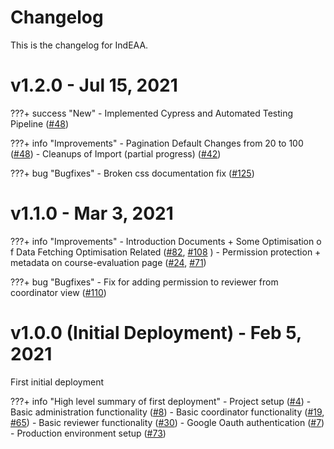 # Changelog
This is the changelog for IndEAA.

# v1.2.0 - Jul 15, 2021
???+ success "New"
    - Implemented Cypress and Automated Testing Pipeline ([#48](https://github.com/uwasystemhealth/IndEAA/issues/48))
  
???+ info "Improvements"
    - Pagination Default Changes from 20 to 100 ([#48](https://github.com/uwasystemhealth/IndEAA/issues/48))
    - Cleanups of Import (partial progress) ([#42](https://github.com/uwasystemhealth/IndEAA/issues/42))

???+ bug "Bugfixes"
    - Broken css documentation fix ([#125](https://github.com/uwasystemhealth/IndEAA/issues/125))

# v1.1.0 - Mar 3, 2021
???+ info "Improvements"
    - Introduction Documents + Some Optimisation o f Data Fetching Optimisation Related ([#82](https://github.com/uwasystemhealth/IndEAA/issues/82), [#108](https://github.com/uwasystemhealth/IndEAA/issues/108) )
    - Permission protection + metadata on course-evaluation page ([#24](https://github.com/uwasystemhealth/IndEAA/issues/24), [#71](https://github.com/uwasystemhealth/IndEAA/issues/71))

???+ bug "Bugfixes"
    - Fix for adding permission to reviewer from coordinator view ([#110](https://github.com/uwasystemhealth/IndEAA/issues/110))

# v1.0.0 (Initial Deployment) - Feb 5, 2021

First initial deployment

???+ info "High level summary of first deployment"
    - Project setup ([#4](https://github.com/uwasystemhealth/IndEAA/pull/4))
    - Basic administration functionality ([#8](https://github.com/uwasystemhealth/IndEAA/issues/8))
    - Basic coordinator functionality ([#19](https://github.com/uwasystemhealth/IndEAA/issues/19), [#65](https://github.com/uwasystemhealth/IndEAA/issues/65))
    - Basic reviewer functionality ([#30](https://github.com/uwasystemhealth/IndEAA/issues/30))
    - Google Oauth authentication ([#7](https://github.com/uwasystemhealth/IndEAA/issues/7))
    - Production environment setup ([#73](https://github.com/uwasystemhealth/IndEAA/issues/73))